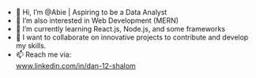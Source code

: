 - 👋 Hi, I’m @Abie | Aspiring to be a Data Analyst
- 👀 I’m also interested in Web Development (MERN)
- 🌱 I’m currently learning React.js, Node.js, and some frameworks 
- 💞️ I want to collaborate on innovative projects to contribute and develop my skills.
- 📫 Reach me via: <br>
  www.linkedin.com/in/dan-12-shalom <br>



<!---
Abie2023/Abie2023 is a ✨ unique ✨ repository because its `README.md` (this file) appears on your GitHub profile.
You can click the Preview link to take a look at your changes.
--->
